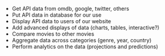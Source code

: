   - Get API data from omdb, google, twitter, others
  - Put API data in database for our use
  - Display API data to users of our website
  - Add advanced displays of data (charts, tables, interactive?)
  - Compare movies to other movies
  - Aggregate data across categories (genre, year, country)
  - Perform analytics on the data (projections and predictions)